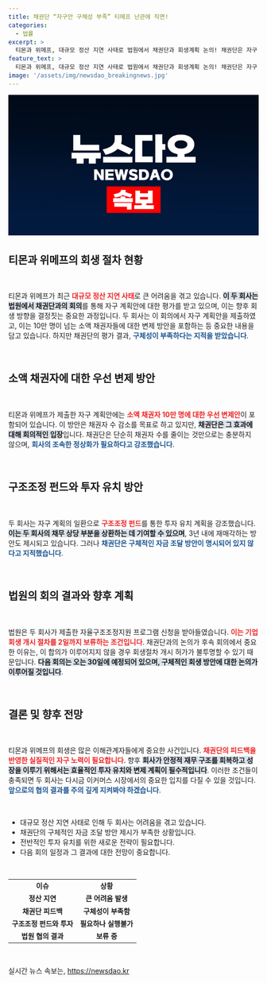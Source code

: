 ```yaml
---
title: 채권단 “자구안 구체성 부족” 티메프 난관에 직면!
categories:
  - 법률
excerpt: >
  티몬과 위메프, 대규모 정산 지연 사태로 법원에서 채권단과 회생계획 논의! 채권단은 자구 계획안의 구체성 부족을 지적하며 투자 유치 계획 부재를 비판, 향후 협의회의 결과에 관심 집중!
feature_text: >
  티몬과 위메프, 대규모 정산 지연 사태로 법원에서 채권단과 회생계획 논의! 채권단은 자구 계획안의 구체성 부족을 지적하며 투자 유치 계획 부재를 비판, 향후 협의회의 결과에 관심 집중!
image: '/assets/img/newsdao_breakingnews.jpg'
---
```


<p><img src="/assets/img/newsdao_breakingnews.jpg" alt="koreaapp 속보" /></p>

<h2 data-ke-size="size26">티몬과 위메프의 회생 절차 현황</h2>

<p data-ke-size="size16">&nbsp;</p>

<p>티몬과 위메프가 최근 <b><span style="color: #ee2323;">대규모 정산 지연 사태</span></b>로 큰 어려움을 겪고 있습니다. <b><span style="background-color: #21538527;">이 두 회사는 법원에서 채권단과의 회의</span></b>를 통해 자구 계획안에 대한 평가를 받고 있으며, 이는 향후 회생 방향을 결정짓는 중요한 과정입니다. 두 회사는 이 회의에서 자구 계획안을 제출하였고, 이는 10만 명이 넘는 소액 채권자들에 대한 변제 방안을 포함하는 등 중요한 내용을 담고 있습니다. 하지만 채권단의 평가 결과, <b><span style="color: #1a5490;">구체성이 부족하다는 지적을 받았습니다</span></b>.  </p>

<p data-ke-size="size16">&nbsp;</p>

<h2 data-ke-size="size26">소액 채권자에 대한 우선 변제 방안</h2>

<p data-ke-size="size16">&nbsp;</p>

<p>티몬과 위메프가 제출한 자구 계획안에는 <b><span style="color: #ee2323;">소액 채권자 10만 명에 대한 우선 변제안</span></b>이 포함되어 있습니다. 이 방안은 채권자 수 감소를 목표로 하고 있지만, <b><span style="background-color: #21538527;">채권단은 그 효과에 대해 회의적인 입장</span></b>입니다. 채권단은 단순히 채권자 수를 줄이는 것만으로는 충분하지 않으며, <b><span style="color: #1a5490;">회사의 조속한 정상화가 필요하다고 강조했습니다</span></b>.  </p>

<p data-ke-size="size16">&nbsp;</p>

<h2 data-ke-size="size26">구조조정 펀드와 투자 유치 방안</h2>

<p data-ke-size="size16">&nbsp;</p>

<p>두 회사는 자구 계획의 일환으로 <b><span style="color: #ee2323;">구조조정 펀드</span></b>를 통한 투자 유치 계획을 강조했습니다. <b><span style="background-color: #21538527;">이는 두 회사의 채무 상당 부분을 상환하는 데 기여할 수 있으며</span></b>, 3년 내에 재매각하는 방안도 제시되고 있습니다. 그러나 <b><span style="color: #1a5490;">채권단은 구체적인 자금 조달 방안이 명시되어 있지 않다고 지적했습니다</span></b>.  </p>

<p data-ke-size="size16">&nbsp;</p>

<h2 data-ke-size="size26">법원의 회의 결과와 향후 계획</h2>

<p data-ke-size="size16">&nbsp;</p>

<p>법원은 두 회사가 제출한 자율구조조정지원 프로그램 신청을 받아들였습니다. <b><span style="color: #ee2323;">이는 기업회생 개시 절차를 2일까지 보류하는 조건입니다</span></b>. 채권단과의 논의가 후속 회의에서 중요한 이유는, 이 합의가 이루어지지 않을 경우 회생절차 개시 허가가 불투명할 수 있기 때문입니다. <b><span style="background-color: #21538527;">다음 회의는 오는 30일에 예정되어 있으며, 구체적인 회생 방안에 대한 논의가 이루어질 것입니다</span></b>.  </p>

<p data-ke-size="size16">&nbsp;</p>

<h2 data-ke-size="size26">결론 및 향후 전망</h2>

<p data-ke-size="size16">&nbsp;</p>

<p>티몬과 위메프의 회생은 많은 이해관계자들에게 중요한 사건입니다. <b><span style="color: #ee2323;">채권단의 피드백을 반영한 실질적인 자구 노력이 필요합니다</span></b>. 향후 <b><span style="background-color: #21538527;">회사가 안정적 재무 구조를 회복하고 성장을 이루기 위해서는 효율적인 투자 유치와 변제 계획이 필수적입니다</span></b>. 이러한 조건들이 충족되면 두 회사는 다시금 이커머스 시장에서의 중요한 입지를 다질 수 있을 것입니다. <b><span style="color: #1a5490;">앞으로의 협의 결과를 주의 깊게 지켜봐야 하겠습니다</span></b>.  </p>

<p data-ke-size="size16">&nbsp;</p> 

<ul>
    <li>대규모 정산 지연 사태로 인해 두 회사는 어려움을 겪고 있습니다.</li>
    <li>채권단의 구체적인 자금 조달 방안 제시가 부족한 상황입니다.</li>
    <li>전반적인 투자 유치를 위한 새로운 전략이 필요합니다.</li>
    <li>다음 회의 일정과 그 결과에 대한 전망이 중요합니다.</li>
</ul>

<p data-ke-size="size16">&nbsp;</p> 

<table style="width: 100%; border-collapse: collapse;">
    <tr>
        <td style="text-align: center; height: 17px;"><b>이슈</b></td>
        <td style="text-align: center; height: 17px;"><b>상황</b></td>
    </tr>
    <tr>
        <td style="text-align: center; height: 17px;"><b>정산 지연</b></td>
        <td style="text-align: center; height: 17px;"><b>큰 어려움 발생</b></td>
    </tr>
    <tr>
        <td style="text-align: center; height: 17px;"><b>채권단 피드백</b></td>
        <td style="text-align: center; height: 17px;"><b>구체성이 부족함</b></td>
    </tr>
    <tr>
        <td style="text-align: center; height: 17px;"><b>구조조정 펀드와 투자</b></td>
        <td style="text-align: center; height: 17px;"><b>필요하나 실행불가</b></td>
    </tr>
    <tr>
        <td style="text-align: center; height: 17px;"><b>법원 협의 결과</b></td>
        <td style="text-align: center; height: 17px;"><b>보류 중</b></td>
    </tr>
</table>

<p data-ke-size="size16">&nbsp;</p>
실시간 뉴스 속보는, <a href="https://newsdao.kr" rel="dofollow">https://newsdao.kr</a>


